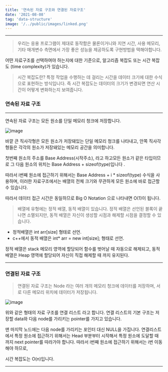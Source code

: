 ```yaml
---
title: '연속된 자료 구조와 연결된 자료구조'
date: '2021-08-08'
tag: 'data-structure'
image: '/../public/images/linked.png'
---
```


---

> 우리는 응용 프로그램이 제대로 동작함은 물론이거니와 지연 시간, 사용 메모리, 기타 매개변수 측면에서 가장 좋은 성능을 제공하도록 구현방법을 택해야합니다.

어떤 자료구조를 선택하여야 하는지에 대한 기준으로, 알고리즘 복잡도 또는 시간 복잡도 (time complexity)가 있습니다.
> 시간 복잡도란? 특정 작업을 수행하는 데 걸리는 시간을 데이터 크기에 대한 수식으로 표현하는 방식입니다.
> 즉 시간 복잡도는 데이터의 크기가 변경되면 연산 시간이 어떻게 변화하는지 보여줍니다.

### 연속된 자료 구조

---
연속된 자료 구조는 모든 원소를 단일 메모리 청크에 저장합니다.

![image](https://static.packt-cdn.com/products/9781838828844/graphics/C14498_01_01.jpg)

바깥 큰 직사각형은 모든 원소가 저장돼있는 단일 메모리 청크를 나타내고, 안쪽 직사각형들은 각각의 원소가 저장돼있는 메모리 공간을 의미합니다.

첫번째 원소의 주소를 Base Address(시작주소), 라고 하고모든 원소가 같은 타입이므로 그 다음 원소의 위치는 Base Address + sizeof(type)입니다
.

따라서 i번째 원소에 접근하기 위해서는 Base Address + i * sizeof(type) 수식을 사용하며, 이러한 자료구조에서는 배열의 전체 크기와 무관하게 모든 원소에 바로 접근할 수 있습니다.

따라서 데이터 접근 시간은 동일하므로 Big O Notation 으로 나타내면 O(1)이 됩니다.


> 배열에 유형에는 정적 배열, 동적 배열이 있습니다. 
> 정적 배열은 선언된 블록이 끝나면 소멸되지만, 동적 배열은 자신이 생성할 시점과 해제할 시점을 결정할 수 있습니다.

* 정적배열은 int arr[size] 형태로 선언.
* c++에서 동적 배열은 int* arr = new int[size]; 형태로 선언.

정적 배열은 stack 메모리 영역에 할당되어 함수를 벗어날 때 자동으로 해제되고, 동적 배열은 Heap 영역에 할당되어 자신이 직접 해제할 때 까지 유지된다.

---

### 연결된 자료 구조

> 연결된 자료 구조는 Node 라는 여러 개의 메모리 청크에 데이터를 저장하며, 서로 다른 메모리 위치에 데이터가 저장됩니다.

![image](https://www.tutorialandexample.com/wp-content/uploads/2020/05/Linked-List-Data-Structure-1.jpg)

위와 같은 형태의 자료 구조를 연결 리스트 라고 합니다. 연결 리스트의 기본 구조는 저장할 data와 다음 node를 가리키는 pointer를 가지고 있습니다.

맨 마지막 노드에는 다음 node를 가리키는 포인터 대신 NULL을 가집니다. 연결리스트에서 특정 원소에 접근하기 위해서는 Head 부분부터 시작해서
특정 원소에 도달할 때 까지 next pointer를 따라가야 합니다. 따라서 i번째 원소에 접근하기 위해서는 i번 이동해야 하므로,

시간 복잡도는 O(n)입니다.

---

